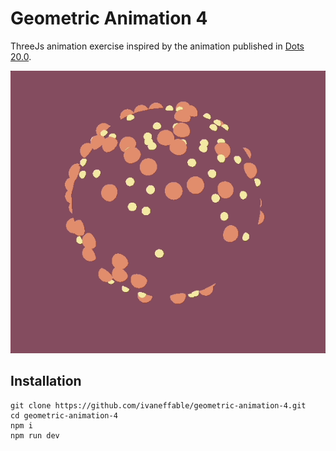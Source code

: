 # Geometric Animation 4

ThreeJs animation exercise inspired by the animation published in [Dots 20.0](https://www.pinterest.es/pin/514606694936703581/).

![geomtric animation 4](https://github.com/ivaneffable/geometric-animation-4/blob/main/geometric-animation-4.gif)

## Installation

```
git clone https://github.com/ivaneffable/geometric-animation-4.git
cd geometric-animation-4
npm i
npm run dev
```
